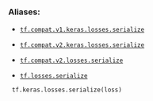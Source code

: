 

### Aliases:

- [ `tf.compat.v1.keras.losses.serialize` ](/api_docs/python/tf/keras/losses/serialize)

- [ `tf.compat.v2.keras.losses.serialize` ](/api_docs/python/tf/keras/losses/serialize)

- [ `tf.compat.v2.losses.serialize` ](/api_docs/python/tf/keras/losses/serialize)

- [ `tf.losses.serialize` ](/api_docs/python/tf/keras/losses/serialize)



```
 tf.keras.losses.serialize(loss)
 
```

